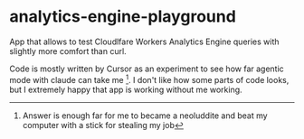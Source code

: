 # analytics-engine-playground

App that allows to test Cloudlfare Workers Analytics Engine queries with slightly more comfort than curl.

Code is mostly written by Cursor as an experiment to see how far agentic mode with claude can take me [^1]. I don't like how some parts of code looks, but I extremely happy that app is working without me working.

[^1]: Answer is enough far for me to became a neoluddite and beat my computer with a stick for stealing my job

